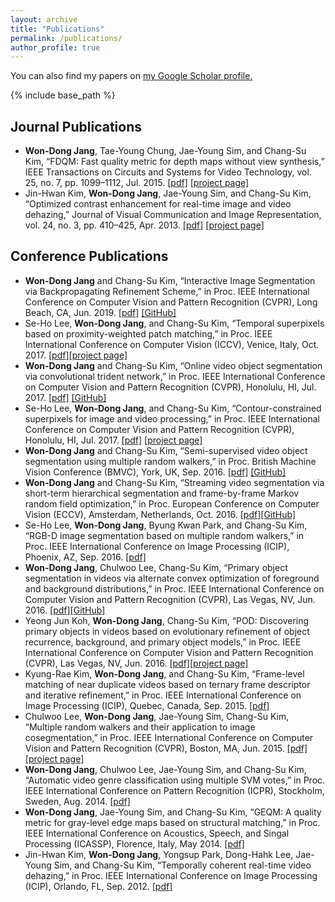 ```yaml
---
layout: archive
title: "Publications"
permalink: /publications/
author_profile: true
---
```


You can also find my papers on <u><a href="https://scholar.google.co.kr/citations?user=T2ukgIMAAAAJ&hl=en" target="_blank">my Google Scholar profile</a>.</u>

{% include base_path %}

<!--
{% for post in site.publications reversed %}
  {% include archive-single.html %}
{% endfor %}
-->


Journal Publications
------
* **Won-Dong Jang**, Tae-Young Chung, Jae-Young Sim, and Chang-Su Kim, “FDQM: Fast quality metric for depth maps without view synthesis,” IEEE Transactions on Circuits and Systems for Video Technology, vol. 25, no. 7, pp. 1099–1112, Jul. 2015. <a href="/files/2015_TCSVT_WDJANG.pdf" target="_blank">[pdf]</a> [[project page]](http://mcl.korea.ac.kr/wdjang_tcsvt2015/)
* Jin-Hwan Kim, **Won-Dong Jang**, Jae-Young Sim, and Chang-Su Kim, “Optimized contrast enhancement for real-time image and video dehazing,” Journal of Visual Communication and Image Representation, vol. 24, no. 3, pp. 410–425, Apr. 2013. <a href="/files/2013_JVCIR_JHKIM.pdf" target="_blank">[pdf]</a> [[project page]](http://mcl.korea.ac.kr/projects/dehazing/)


Conference Publications
------
* **Won-Dong Jang** and Chang-Su Kim, “Interactive Image Segmentation via Backpropagating Refinement Scheme,” in Proc. IEEE International Conference on Computer Vision and Pattern Recognition (CVPR), Long Beach, CA, Jun. 2019. <a href="https://vcg.seas.harvard.edu/publications/interactive-image-segmentation-via-backpropagating-refinement-scheme/paper" target="_blank">[pdf]</a> [[GitHub]](https://github.com/wdjang/BRS-Interactive_segmentation)
* Se-Ho Lee, **Won-Dong Jang**, and Chang-Su Kim, “Temporal superpixels based on proximity-weighted patch matching,” in Proc. IEEE International Conference on Computer Vision (ICCV), Venice, Italy, Oct. 2017. <a href="http://openaccess.thecvf.com/content_ICCV_2017/papers/Lee_Temporal_Superpixels_Based_ICCV_2017_paper.pdf" target="_blank">[pdf]</a>[[project page]](http://mcl.korea.ac.kr/shlee_iccv2017/)
* **Won-Dong Jang** and Chang-Su Kim, “Online video object segmentation via convolutional trident network,” in Proc. IEEE International Conference on Computer Vision and Pattern Recognition (CVPR), Honolulu, HI, Jul. 2017. <a href="http://openaccess.thecvf.com/content_cvpr_2017/papers/Jang_Online_Video_Object_CVPR_2017_paper.pdf" target="_blank">[pdf]</a> [[GitHub]](https://github.com/wdjang/CTN)
* Se-Ho Lee, **Won-Dong Jang**, and Chang-Su Kim, “Contour-constrained superpixels for image and video processing,” in Proc. IEEE International Conference on Computer Vision and Pattern Recognition (CVPR), Honolulu, HI, Jul. 2017. <a href="http://openaccess.thecvf.com/content_cvpr_2017/papers/Lee_Contour-Constrained_Superpixels_for_CVPR_2017_paper.pdf" target="_blank">[pdf]</a> [[project page]](https://mcl.korea.ac.kr/~seholee/research/CVPR2017/index.html)
* **Won-Dong Jang** and Chang-Su Kim, “Semi-supervised video object segmentation using multiple random walkers,” in Proc. British Machine Vision Conference (BMVC), York, UK, Sep. 2016. <a href="/files/2016_BMVC_WDJANG.pdf" target="_blank">[pdf]</a> [[GitHub]](https://github.com/wdjang/SSVOS)
* **Won-Dong Jang** and Chang-Su Kim, “Streaming video segmentation via short-term hierarchical segmentation and frame-by-frame Markov random field optimization,” in Proc. European Conference on Computer Vision (ECCV), Amsterdam, Netherlands, Oct. 2016. <a href="/files/2016_ECCV_WDJANG.pdf" target="_blank">[pdf]</a>[[GitHub]](https://github.com/wdjang/SVS)
* Se-Ho Lee, **Won-Dong Jang**, Byung Kwan Park, and Chang-Su Kim, “RGB-D image segmentation based on multiple random walkers,” in Proc. IEEE International Conference on Image Processing (ICIP), Phoenix, AZ, Sep. 2016. <a href="/files/2016_ICIP_SHLEE.pdf" target="_blank">[pdf]</a>
* **Won-Dong Jang**, Chulwoo Lee, Chang-Su Kim, “Primary object segmentation in videos via alternate convex optimization of foreground and background distributions,” in Proc. IEEE International Conference on Computer Vision and Pattern Recognition (CVPR), Las Vegas, NV, Jun. 2016. <a href="http://openaccess.thecvf.com/content_cvpr_2016/papers/Jang_Primary_Object_Segmentation_CVPR_2016_paper.pdf" target="_blank">[pdf]</a>[[GitHub]](https://github.com/wdjang/ACO)
* Yeong Jun Koh, **Won-Dong Jang**, Chang-Su Kim, “POD: Discovering primary objects in videos based on evolutionary refinement of object recurrence, background, and primary object models,” in Proc. IEEE International Conference on Computer Vision and Pattern Recognition (CVPR), Las Vegas, NV, Jun. 2016. <a href="http://openaccess.thecvf.com/content_cvpr_2016/papers/Koh_POD_Discovering_Primary_CVPR_2016_paper.pdf" target="_blank">[pdf]</a>[[project page]](http://mcl.korea.ac.kr/yjkoh_cvpr2016/)
* Kyung-Rae Kim, **Won-Dong Jang**, and Chang-Su Kim, “Frame-level matching of near duplicate videos based on ternary frame descriptor and iterative refinement,” in Proc. IEEE International Conference on Image Processing (ICIP), Quebec, Canada, Sep. 2015. <a href="/files/2015_ICIP_KRKIM.pdf" target="_blank">[pdf]</a>
* Chulwoo Lee, **Won-Dong Jang**, Jae-Young Sim, Chang-Su Kim, “Multiple random walkers and their application to image cosegmentation,” in Proc. IEEE International Conference on Computer Vision and Pattern Recognition (CVPR), Boston, MA, Jun. 2015. <a href="http://openaccess.thecvf.com/content_cvpr_2015/papers/Lee_Multiple_Random_Walkers_2015_CVPR_paper.pdf" target="_blank">[pdf]</a> [[project page]](http://mcl.korea.ac.kr/mrw_image_cosegmentation/)
* **Won-Dong Jang**, Chulwoo Lee, Jae-Young Sim, and Chang-Su Kim, “Automatic video genre classification using multiple SVM votes,” in Proc. IEEE International Conference on Pattern Recognition (ICPR), Stockholm, Sweden, Aug. 2014. <a href="/files/2014_ICPR_WDJANG.pdf" target="_blank">[pdf]</a>
* **Won-Dong Jang**, Jae-Young Sim, and Chang-Su Kim, “GEQM: A quality metric for gray-level edge maps based on structural matching,” in Proc. IEEE International Conference on Acoustics, Speech, and Singal Processing (ICASSP), Florence, Italy, May 2014. <a href="/files/2014_ICASSP_WDJANG.pdf" target="_blank">[pdf]</a>
* Jin-Hwan Kim, **Won-Dong Jang**, Yongsup Park, Dong-Hahk Lee, Jae-Young Sim, and Chang-Su Kim, “Temporally coherent real-time video dehazing,” in Proc. IEEE International Conference on Image Processing (ICIP), Orlando, FL, Sep. 2012. <a href="/files/2012_ICIP_JHKIM.pdf" target="_blank">[pdf]</a>

